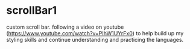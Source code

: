 # scrollBar1
custom scroll bar.
following a video on youtube (https://www.youtube.com/watch?v=PIhW1UYrFx0) to help build up my styling skills and continue understanding and practicing the languages.
